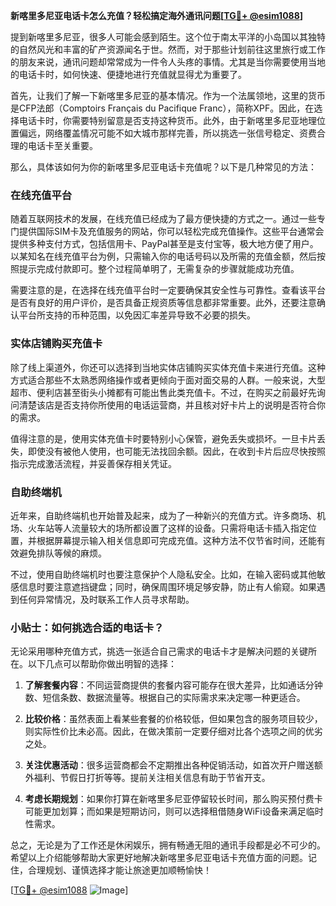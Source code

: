 **新喀里多尼亚电话卡怎么充值？轻松搞定海外通讯问题[[TG💪+ @esim1088](https://t.me/s/esim1088)]**

提到新喀里多尼亚，很多人可能会感到陌生。这个位于南太平洋的小岛国以其独特的自然风光和丰富的矿产资源闻名于世。然而，对于那些计划前往这里旅行或工作的朋友来说，通讯问题却常常成为一件令人头疼的事情。尤其是当你需要使用当地的电话卡时，如何快速、便捷地进行充值就显得尤为重要了。

首先，让我们了解一下新喀里多尼亚的基本情况。作为一个法属领地，这里的货币是CFP法郎（Comptoirs Français du Pacifique Franc），简称XPF。因此，在选择电话卡时，你需要特别留意是否支持这种货币。此外，由于新喀里多尼亚地理位置偏远，网络覆盖情况可能不如大城市那样完善，所以挑选一张信号稳定、资费合理的电话卡至关重要。

那么，具体该如何为你的新喀里多尼亚电话卡充值呢？以下是几种常见的方法：

### 在线充值平台

随着互联网技术的发展，在线充值已经成为了最方便快捷的方式之一。通过一些专门提供国际SIM卡及充值服务的网站，你可以轻松完成充值操作。这些平台通常会提供多种支付方式，包括信用卡、PayPal甚至是支付宝等，极大地方便了用户。以某知名在线充值平台为例，只需输入你的电话号码以及所需的充值金额，然后按照提示完成付款即可。整个过程简单明了，无需复杂的步骤就能成功充值。

需要注意的是，在选择在线充值平台时一定要确保其安全性与可靠性。查看该平台是否有良好的用户评价，是否具备正规资质等信息都非常重要。此外，还要注意确认平台所支持的币种范围，以免因汇率差异导致不必要的损失。

### 实体店铺购买充值卡

除了线上渠道外，你还可以选择到当地实体店铺购买实体充值卡来进行充值。这种方式适合那些不太熟悉网络操作或者更倾向于面对面交易的人群。一般来说，大型超市、便利店甚至街头小摊都有可能出售此类充值卡。不过，在购买之前最好先询问清楚该店是否支持你所使用的电话运营商，并且核对好卡片上的说明是否符合你的需求。

值得注意的是，使用实体充值卡时要特别小心保管，避免丢失或损坏。一旦卡片丢失，即使没有被他人使用，也可能无法找回余额。因此，在收到卡片后应尽快按照指示完成激活流程，并妥善保存相关凭证。

### 自助终端机

近年来，自助终端机也开始普及起来，成为了一种新兴的充值方式。许多商场、机场、火车站等人流量较大的场所都设置了这样的设备。只需将电话卡插入指定位置，并根据屏幕提示输入相关信息即可完成充值。这种方法不仅节省时间，还能有效避免排队等候的麻烦。

不过，使用自助终端机时也要注意保护个人隐私安全。比如，在输入密码或其他敏感信息时要注意遮挡键盘；同时，确保周围环境足够安静，防止有人偷窥。如果遇到任何异常情况，及时联系工作人员寻求帮助。

### 小贴士：如何挑选合适的电话卡？

无论采用哪种充值方式，挑选一张适合自己需求的电话卡才是解决问题的关键所在。以下几点可以帮助你做出明智的选择：

1. **了解套餐内容**：不同运营商提供的套餐内容可能存在很大差异，比如通话分钟数、短信条数、数据流量等。根据自己的实际需求来决定哪一种更适合。
   
2. **比较价格**：虽然表面上看某些套餐的价格较低，但如果包含的服务项目较少，则实际性价比未必高。因此，在做决策前一定要仔细对比各个选项之间的优劣之处。
   
3. **关注优惠活动**：很多运营商都会不定期推出各种促销活动，如首次开户赠送额外福利、节假日打折等等。提前关注相关信息有助于节省开支。
   
4. **考虑长期规划**：如果你打算在新喀里多尼亚停留较长时间，那么购买预付费卡可能更加划算；而如果是短期访问，则可以选择租借随身WiFi设备来满足临时性需求。

总之，无论是为了工作还是休闲娱乐，拥有畅通无阻的通讯手段都是必不可少的。希望以上介绍能够帮助大家更好地解决新喀里多尼亚电话卡充值方面的问题。记住，合理规划、谨慎选择才能让旅途更加顺畅愉快！

[[TG💪+ @esim1088](https://t.me/s/esim1088) ![Image](https://i.postimg.cc/4NQfJmqS/Snipaste-2025-05-13-00-14-12.png)]